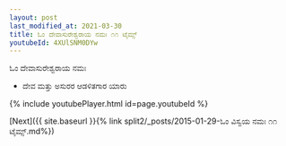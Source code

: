 ```yaml
---
layout: post
last_modified_at: 2021-03-30
title: ಓಂ ದೇವಾಸುರೇಶ್ವರಾಯ ನಮಃ ೧೧ ಟೈಮ್ಸ್
youtubeId: 4XUlSNM0DYw
---
```

 
 
 ಓಂ ದೇವಾಸುರೇಶ್ವರಾಯ ನಮಃ  
 
 -  ದೇವ ಮತ್ತು ಅಸುರರ ಆಡಳಿತಗಾರ ಯಾರು 
 
  
 
  
 
 
 
 
 
 


{% include youtubePlayer.html id=page.youtubeId %}
 
[Next]({{ site.baseurl }}{% link  split2/_posts/2015-01-29-ಓಂ ವಿಸ್ವಯ ನಮಃ ೧೧ ಟೈಮ್ಸ್.md%})
 

